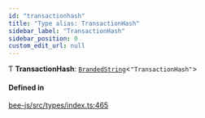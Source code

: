 ```yaml
---
id: "transactionhash"
title: "Type alias: TransactionHash"
sidebar_label: "TransactionHash"
sidebar_position: 0
custom_edit_url: null
---
```


Ƭ **TransactionHash**: [`BrandedString`](brandedstring.md)<``"TransactionHash"``\>

#### Defined in

[bee-js/src/types/index.ts:465](https://github.com/ethersphere/bee-js/blob/ae6a776/src/types/index.ts#L465)
